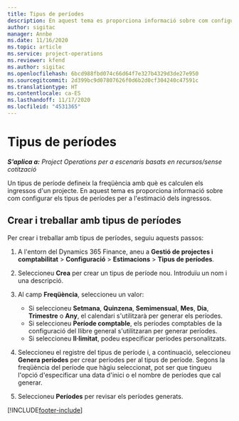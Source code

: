```yaml
---
title: Tipus de períodes
description: En aquest tema es proporciona informació sobre com configurar els tipus de períodes per a l'estimació dels ingressos.
author: sigitac
manager: Annbe
ms.date: 11/16/2020
ms.topic: article
ms.service: project-operations
ms.reviewer: kfend
ms.author: sigitac
ms.openlocfilehash: 6bcd988fbd074c66d64f7e327b4329d3de27e950
ms.sourcegitcommit: 2d399bc9d07807626f0d6b2d0cf304240c47591c
ms.translationtype: HT
ms.contentlocale: ca-ES
ms.lasthandoff: 11/17/2020
ms.locfileid: "4531365"
---
```

# <a name="period-types"></a>Tipus de períodes

_**S'aplica a:** Project Operations per a escenaris basats en recursos/sense cotització_

Un tipus de període defineix la freqüència amb què es calculen els ingressos d'un projecte. En aquest tema es proporciona informació sobre com configurar els tipus de períodes per a l'estimació dels ingressos. 

## <a name="create-and-work-with-period-types"></a>Crear i treballar amb tipus de períodes
Per crear i treballar amb tipus de períodes, seguiu aquests passos:

1. A l'entorn del Dynamics 365 Finance, aneu a **Gestió de projectes i comptabilitat** > **Configuració** > **Estimacions** > **Tipus de períodes**.
2. Seleccioneu **Crea** per crear un tipus de període nou. Introduïu un nom i una descripció.
3. Al camp **Freqüència**, seleccioneu un valor:

    - Si seleccioneu **Setmana**, **Quinzena**, **Semimensual**, **Mes**, **Dia**, **Trimestre** o **Any**, el calendari s'utilitzarà per generar els períodes. 
    - Si seleccioneu **Període comptable**, els períodes comptables de la configuració del llibre general s'utilitzaran per generar períodes.
    - Si seleccioneu **Il·limitat**, podeu especificar períodes personalitzats.
4. Seleccioneu el registre del tipus de període i, a continuació, seleccioneu **Genera períodes** per crear períodes per al tipus de període. Segons la freqüència del període que hàgiu seleccionat, pot ser que tingueu l'opció d'especificar una data d'inici o el nombre de períodes que cal generar.
5. Seleccioneu **Períodes** per revisar els períodes generats.



[!INCLUDE[footer-include](../includes/footer-banner.md)]